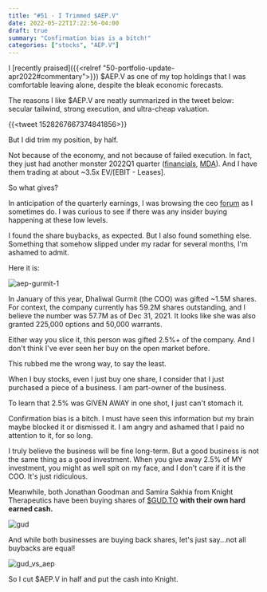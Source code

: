 ```yaml
---
title: "#51 - I Trimmed $AEP.V"
date: 2022-05-22T17:22:56-04:00
draft: true
summary: "Confirmation bias is a bitch!"
categories: ["stocks", "AEP.V"]
---
```


I [recently praised]({{<relref "50-portfolio-update-apr2022#commentary">}}) $AEP.V as one of my top holdings that I was comfortable leaving alone, despite the bleak economic forecasts.

The reasons I like $AEP.V are neatly summarized in the tweet below: secular tailwind, strong execution, and ultra-cheap valuation.

{{<tweet 1528267667374841856>}}

But I did trim my position, by half.

Not because of the economy, and not because of failed execution. In fact, they just had another monster 2022Q1 quarter ([financials](https://ceo.ca/content/sedar/AEP-20220520-Interim-financial-statementsreport-English-5548.pdf), [MDA](https://ceo.ca/content/sedar/AEP-20220520-MDA-English-98ea.pdf)). And I have them trading at about ~3.5x EV/[EBIT - Leases].

So what gives?

In anticipation of the quarterly earnings, I was browsing the ceo [forum](https://ceo.ca/aep) as I sometimes do. I was curious to see if there was any insider buying happening at these low levels. 

I found the share buybacks, as expected. But I also found something else. Something that somehow slipped under my radar for several months, I'm ashamed to admit.

Here it is:

![aep-gurmit-1](/images/aep-gurmit-1.png)

In January of this year, Dhaliwal Gurmit (the COO) was gifted ~1.5M shares. For context, the company currently has 59.2M shares outstanding, and I believe the number was 57.7M as of Dec 31, 2021. It looks like she was also granted 225,000 options and 50,000 warrants. 

Either way you slice it, this person was gifted 2.5%+ of the company. And I don't think I've ever seen her buy on the open market before. 

This rubbed me the wrong way, to say the least.

When I buy stocks, even I just buy one share, I consider that I just purchased a piece of a business. I am part-owner of the business.

To learn that 2.5% was GIVEN AWAY in one shot, I just can't stomach it.

Confirmation bias is a bitch. I must have seen this information but my brain maybe blocked it or dismissed it. I am angry and ashamed that I paid no attention to it, for so long.

I truly believe the business will be fine long-term. But a good business is not the same thing as a good investment. When you give away 2.5% of MY investment, you might as well spit on my face, and I don't care if it is the COO. It's just ridiculous.

Meanwhile, both Jonathan Goodman and Samira Sakhia from Knight Therapeutics have been buying shares of [$GUD.TO](https://finance.yahoo.com/quote/GUD.TO?p=GUD.TO) **with their own hard earned cash.**

![gud](/images/gud.png)

And while both businesses are buying back shares, let's just say...not all buybacks are equal!

![gud_vs_aep](/images/aep_vs_gud.png)

So I cut $AEP.V in half and put the cash into Knight. 


